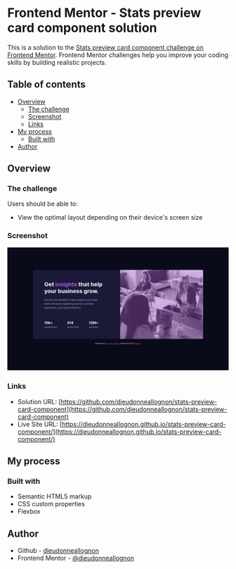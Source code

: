# Frontend Mentor - Stats preview card component solution

This is a solution to the [Stats preview card component challenge on Frontend Mentor](https://www.frontendmentor.io/challenges/stats-preview-card-component-8JqbgoU62). Frontend Mentor challenges help you improve your coding skills by building realistic projects.

## Table of contents

- [Overview](#overview)
  - [The challenge](#the-challenge)
  - [Screenshot](#screenshot)
  - [Links](#links)
- [My process](#my-process)
  - [Built with](#built-with)
- [Author](#author)

## Overview

### The challenge

Users should be able to:

- View the optimal layout depending on their device's screen size

### Screenshot

![screenshot](./screenshot.png)

### Links

- Solution URL: [https://github.com/dieudonneallognon/stats-preview-card-component](https://github.com/dieudonneallognon/stats-preview-card-component)
- Live Site URL: [https://dieudonneallognon.github.io/stats-preview-card-component/](https://dieudonneallognon.github.io/stats-preview-card-component/)

## My process

### Built with

- Semantic HTML5 markup
- CSS custom properties
- Flexbox

## Author

- Github - [dieudonneallognon](https://github.com/dieudonneallognon)
- Frontend Mentor - [@dieudonneallognon](https://www.frontendmentor.io/profile/dieudonneallognon)

